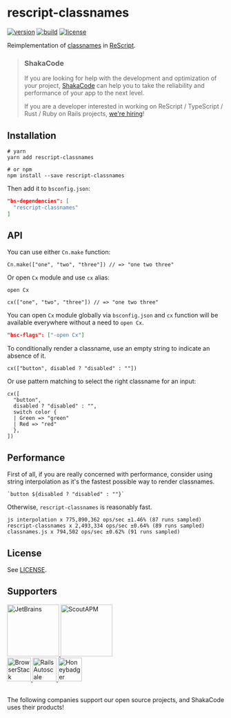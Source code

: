 # rescript-classnames

[![version](https://img.shields.io/npm/v/rescript-classnames.svg?style=flat-square)](https://www.npmjs.com/package/rescript-classnames)
[![build](https://github.com/MinimaHQ/rescript-classnames/workflows/build/badge.svg)](https://github.com/MinimaHQ/rescript-classnames/actions?query=workflow%3Abuild)
[![license](https://img.shields.io/npm/l/rescript-classnames.svg?style=flat-square)](https://www.npmjs.com/package/rescript-classnames)

Reimplementation of [classnames](https://github.com/JedWatson/classnames) in [ReScript](https://rescript-lang.org).

> ### ShakaCode
> If you are looking for help with the development and optimization of your project, [ShakaCode](https://www.shakacode.com) can help you to take the reliability and performance of your app to the next level.
>
> If you are a developer interested in working on ReScript / TypeScript / Rust / Ruby on Rails projects, [we're hiring](https://www.shakacode.com/career/)!

## Installation

```shell
# yarn
yarn add rescript-classnames

# or npm
npm install --save rescript-classnames
```

Then add it to `bsconfig.json`:

```json
"bs-dependencies": [
  "rescript-classnames"
]
```

## API
You can use either `Cn.make` function:

```rescript
Cn.make(["one", "two", "three"]) // => "one two three"
```

Or open `Cx` module and use `cx` alias:

```rescript
open Cx

cx(["one", "two", "three"]) // => "one two three"
```

You can open `Cx` module globally via `bsconfig.json` and `cx` function will be available everywhere without a need to `open Cx`.

```json
"bsc-flags": ["-open Cx"]
```

To conditionally render a classname, use an empty string to indicate an absence of it.

```rescript
cx(["button", disabled ? "disabled" : ""])
```

Or use pattern matching to select the right classname for an input:

```rescript
cx([
  "button",
  disabled ? "disabled" : "",
  switch color {
  | Green => "green"
  | Red => "red"
  },
])
```

## Performance
First of all, if you are really concerned with performance, consider using string interpolation as it's the fastest possible way to render classnames.

```rescript
`button ${disabled ? "disabled" : ""}`
```

Otherwise, `rescript-classnames` is reasonably fast.

```
js interpolation x 775,890,362 ops/sec ±1.46% (87 runs sampled)
rescript-classnames x 2,493,334 ops/sec ±0.64% (89 runs sampled)
classnames.js x 794,502 ops/sec ±0.62% (91 runs sampled)
```

## License
See [LICENSE](./LICENSE).

## Supporters

<a href="https://www.jetbrains.com">
  <img src="https://user-images.githubusercontent.com/4244251/184837695-2c00e329-7241-4d9b-9373-644c1ce215be.png" alt="JetBrains" height="120px">
</a>
<a href="https://scoutapp.com">
  <picture>
    <source media="(prefers-color-scheme: dark)" srcset="https://user-images.githubusercontent.com/4244251/184837700-a910106b-1b1b-4117-88b8-9b5389425e66.png">
    <source media="(prefers-color-scheme: light)" srcset="https://user-images.githubusercontent.com/4244251/184837704-83960568-1599-485b-b184-5fd8b05d5051.png">
    <img alt="ScoutAPM" src="https://user-images.githubusercontent.com/4244251/184837704-83960568-1599-485b-b184-5fd8b05d5051.png" height="120px">
  </picture>
</a>
<br />
<a href="https://www.browserstack.com">
  <picture>
    <source media="(prefers-color-scheme: dark)" srcset="https://user-images.githubusercontent.com/4244251/184838560-ada89877-abd1-4d11-b144-b52ef69e0bb9.png">
    <source media="(prefers-color-scheme: light)" srcset="https://user-images.githubusercontent.com/4244251/184838569-35f4d4b1-5545-4ee4-a015-41ca7a5dbc7c.png">
    <img alt="BrowserStack" src="https://user-images.githubusercontent.com/4244251/184838569-35f4d4b1-5545-4ee4-a015-41ca7a5dbc7c.png" height="55px">
  </picture>
</a>
<a href="https://railsautoscale.com">
  <img src="https://user-images.githubusercontent.com/4244251/184838579-f8c2fd95-f376-4f0d-a661-50bbdeee892b.png" alt="Rails Autoscale" height="55px">
</a>
<a href="https://www.honeybadger.io">
  <img src="https://user-images.githubusercontent.com/4244251/184838575-e56cac82-5853-448c-a623-67280a91d75f.png" alt="Honeybadger" height="55px">
</a>

<br />
<br />

The following companies support our open source projects, and ShakaCode uses their products!
